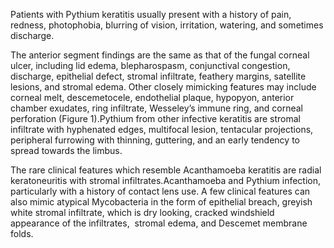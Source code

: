 Patients with Pythium keratitis usually present with a history of pain, redness, photophobia, blurring of vision, irritation, watering, and sometimes discharge.

The anterior segment findings are the same as that of the fungal corneal ulcer, including lid edema, blepharospasm, conjunctival congestion, discharge, epithelial defect, stromal infiltrate, feathery margins, satellite lesions, and stromal edema. Other closely mimicking features may include corneal melt, descemetocele, endothelial plaque, hypopyon, anterior chamber exudates, ring infiltrate, Wesseley’s immune ring, and corneal perforation (Figure 1).Pythium from other infective keratitis are stromal infiltrate with hyphenated edges, multifocal lesion, tentacular projections, peripheral furrowing with thinning, guttering, and an early tendency to spread towards the limbus.

The rare clinical features which resemble Acanthamoeba keratitis are radial keratoneuritis with stromal infiltrates.Acanthamoeba and Pythium infection, particularly with a history of contact lens use. A few clinical features can also mimic atypical Mycobacteria in the form of epithelial breach, greyish white stromal infiltrate, which is dry looking, cracked windshield appearance of the infiltrates,  stromal edema, and Descemet membrane folds.
